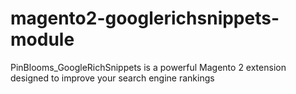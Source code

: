 # magento2-googlerichsnippets-module
PinBlooms_GoogleRichSnippets is a powerful Magento 2 extension designed to improve your search engine rankings
